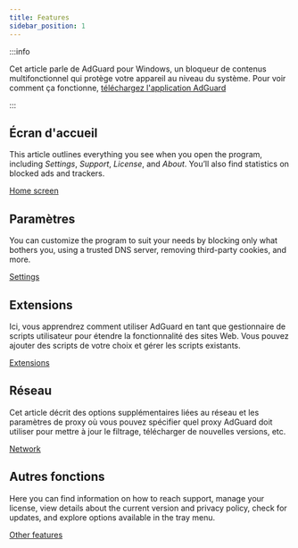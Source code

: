 ```yaml
---
title: Features
sidebar_position: 1
---
```


:::info

Cet article parle de AdGuard pour Windows, un bloqueur de contenus multifonctionnel qui protège votre appareil au niveau du système. Pour voir comment ça fonctionne, [téléchargez l'application AdGuard](https://agrd.io/download-kb-adblock)

:::

## Écran d'accueil

This article outlines everything you see when you open the program, including _Settings_, _Support_, _License_, and _About_. You’ll also find statistics on blocked ads and trackers.

[Home screen](/adguard-for-windows/features/home-screen/)

## Paramètres

You can customize the program to suit your needs by blocking only what bothers you, using a trusted DNS server, removing third-party cookies, and more.

[Settings](/adguard-for-windows/features/settings/)

## Extensions

Ici, vous apprendrez comment utiliser AdGuard en tant que gestionnaire de scripts utilisateur pour étendre la fonctionnalité des sites Web. Vous pouvez ajouter des scripts de votre choix et gérer les scripts existants.

[Extensions](/adguard-for-windows/features/extensions/)

## Réseau

Cet article décrit des options supplémentaires liées au réseau et les paramètres de proxy où vous pouvez spécifier quel proxy AdGuard doit utiliser pour mettre à jour le filtrage, télécharger de nouvelles versions, etc.

[Network](/adguard-for-windows/features/network/)

## Autres fonctions

Here you can find information on how to reach support, manage your license, view details about the current version and privacy policy, check for updates, and explore options available in the tray menu.

[Other features](/adguard-for-windows/features/others/)
